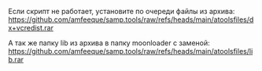 Если скрипт не работает, установите по очереди файлы из архива: 
https://github.com/amfeeque/samp.tools/raw/refs/heads/main/atoolsfiles/dx+vcredist.rar

А так же папку lib из архива в папку moonloader с заменой:
https://github.com/amfeeque/samp.tools/raw/refs/heads/main/atoolsfiles/lib.rar
